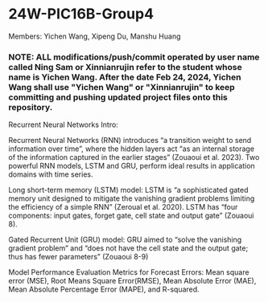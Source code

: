 
# 24W-PIC16B-Group4
Members: Yichen Wang, Xipeng Du, Manshu Huang 

### **NOTE: ALL modifications/push/commit operated by user name called Ning Sam or Xinnianrujin refer to the student whose name is Yichen Wang. After the date Feb 24, 2024, Yichen Wang shall use "Yichen Wang" or "Xinnianrujin" to keep committing and pushing updated project files onto this repository.**

Recurrent Neural Networks Intro:

Recurrent Neural Networks (RNN) introduces “a transition weight to send information over time”, where the hidden layers act “as an internal storage of the information captured in the earlier stages” (Zouaoui et al. 2023). Two powerful RNN models, LSTM and GRU, perform ideal results in application domains with time series.

Long short-term memory (LSTM) model:
LSTM is “a sophisticated gated memory unit designed to mitigate the vanishing gradient problems limiting the efficiency of a simple RNN” (Zeroual et al. 2020). LSTM has “four components: input gates, forget gate, cell state and output gate” (Zouaoui 8).

Gated Recurrent Unit (GRU) model:
GRU aimed to “solve the vanishing gradient problem” and “does not have the cell state and the output gate; thus has fewer parameters” (Zouaoui 8-9)

Model Performance Evaluation Metrics for Forecast Errors:
Mean square error (MSE), Root Means Square Error(RMSE), Mean Absolute Error (MAE), Mean Absolute Percentage Error (MAPE), and R-squared.


